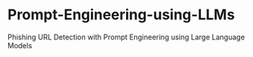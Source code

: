 # Prompt-Engineering-using-LLMs
Phishing URL Detection with Prompt Engineering using Large Language Models
